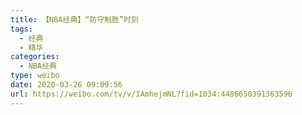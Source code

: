 ```yaml
---
title: 【NBA经典】“防守制胜”时刻
tags:
  - 经典
  - 精华
categories:
  - NBA经典
type: weibo
date: 2020-03-26 09:09:56
url: https://weibo.com/tv/v/IAmhejmNL?fid=1034:4486650391363596
---
```


<!-- more -->
